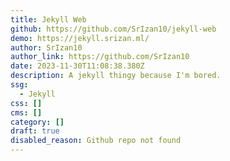```yaml
---
title: Jekyll Web
github: https://github.com/SrIzan10/jekyll-web
demo: https://jekyll.srizan.ml/
author: SrIzan10
author_link: https://github.com/SrIzan10
date: 2023-11-30T11:08:38.380Z
description: A jekyll thingy because I'm bored.
ssg:
  - Jekyll
css: []
cms: []
category: []
draft: true
disabled_reason: Github repo not found
---
```

